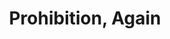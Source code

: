 ---
pid: llp36
title: Prohibition, Again
location_transcription: South St & 6th St
coordinates: "[-75.152391950827, 39.942103911401]"
zipcode: '19147'
gen_neighborhood: South Philadelphia
neighborhood: Queen Village,Bella Vista,Pennsport,Italian Market
outside_phl: 
age: '11'
age_range: 6-13
instagram: 
image_file_name: llp_36.jpg
proposal_transcription: 
topic: Unknown
topic_summary: '0'
type: Other No Form
keywords_other: prohibition, alcohol
credit: Nicolas Dorazio
image_labels: |-
  Learn to fair us, we are bigger than you
  Alcohol
  Rarr!
  unfinished
twitter: 
facebook: 
permalink: "/monuments/llp36/"
layout: item-page
---